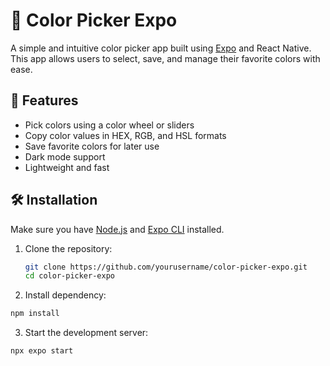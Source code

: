 # 🎨 Color Picker Expo  

A simple and intuitive color picker app built using [Expo](https://expo.dev/) and React Native. This app allows users to select, save, and manage their favorite colors with ease.  

## 🚀 Features  
- Pick colors using a color wheel or sliders  
- Copy color values in HEX, RGB, and HSL formats  
- Save favorite colors for later use  
- Dark mode support  
- Lightweight and fast  

## 🛠️ Installation  

Make sure you have [Node.js](https://nodejs.org/) and [Expo CLI](https://docs.expo.dev/get-started/installation/) installed.  

1. Clone the repository:  
   ```sh
   git clone https://github.com/yourusername/color-picker-expo.git
   cd color-picker-expo

2. Install dependency:
```sh
npm install
```

3. Start the development server:
```sh
npx expo start
```
